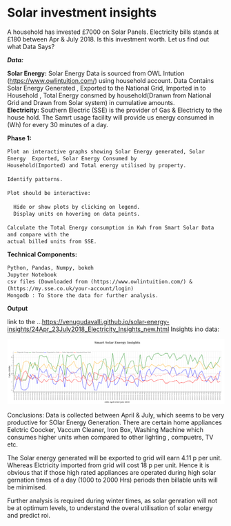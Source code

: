 # Solar investment insights
A household has invested £7000 on Solar Panels. Electricity bills stands at £180 between Apr &amp; July 2018. Is this investment worth. Let us find out what Data Says?

***Data:*** 

  **Solar Energy:** Solar Energy Data is sourced from OWL Intution (https://www.owlintuition.com/) using household account.
        Data Contains Solar Energy Generated , Exported to the National Grid, Imported in to Household , 
        Total Energy consmed by   household(Dranwn from National Grid and Drawn from Solar system) in cumulative amounts.  
  **Electricity:** Southern Electric (SSE) is the provider of Gas & Electricty to the house hold. 
        The Samrt usage facility will provide us energy consumed in (Wh) for every 30 minutes of a day.
 
**Phase 1:**

    Plot an interactive graphs showing Solar Energy generated, Solar Energy  Exported, Solar Energy Consumed by 
    Household(Imported) and Total energy utilised by property. 
    
    Identify patterns.
    
    Plot should be interactive: 
    
      Hide or show plots by clicking on legend.
      Display units on hovering on data points.
      
    Calculate the Total Energy consumption in Kwh from Smart Solar Data and compare with the 
    actual billed units from SSE.
    
**Technical Components:**

    Python, Pandas, Numpy, bokeh
    Jupyter Notebook
    csv files (Downloaded from (https://www.owlintuition.com/) & (https://my.sse.co.uk/your-account/login)
    Mongodb : To Store the data for further analysis.
 **Output**
 
 link to the ...https://venugudavalli.github.io/solar-energy-insights/24Apr_23July2018_Electricity_Insights_new.html
 Insights ino data:
 
 ![alt text](24Apr-23July2018_smart_Solar_insights.png)
    
 Conclusions: Data is collected between April & July, which seems to be  very productive for SOlar Energy Generation.
 There are certain home appliances Eelctric Coocker, Vaccum Cleaner, Iron Box, Washing Machine which consumes higher units when compared to other lighting , compuetrs, TV etc.
 
 The Solar energy generated will be exported to grid will earn 4.11 p per unit. Whereas Elctricity imported from grid will cost 18 p per unit.
 Hence it is obvious that if those high rated appliances are operated during high solar gernation times of a day (1000 to 2000 Hrs) periods then billable units will be minimised. 
 
 Further analysis is required during winter times, as solar genration will not be at optimum levels, to understand the overal utilisation of solar energy and predict roi.
  
